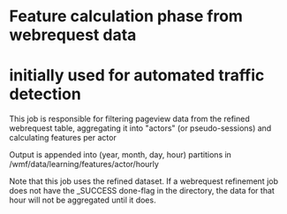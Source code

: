 # Feature calculation phase from webrequest data
# initially used for automated traffic detection

This job is responsible for filtering pageview data
from the refined webrequest table, aggregating it into
"actors" (or pseudo-sessions)
and calculating features per actor

Output is appended into (year, month, day, hour) partitions
in /wmf/data/learning/features/actor/hourly

Note that this job uses the refined dataset. If a webrequest refinement job
does not have the _SUCCESS done-flag in the directory, the data for that
hour will not be aggregated until it does.
